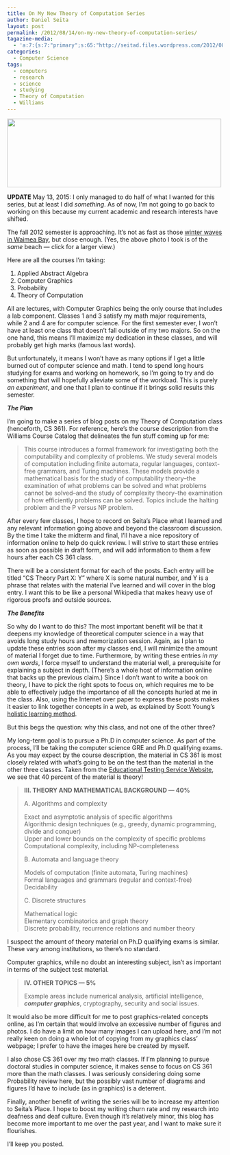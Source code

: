 ```yaml
---
title: On My New Theory of Computation Series
author: Daniel Seita
layout: post
permalink: /2012/08/14/on-my-new-theory-of-computation-series/
tagazine-media:
  - 'a:7:{s:7:"primary";s:65:"http://seitad.files.wordpress.com/2012/08/2012-08-09-13-05-07.jpg";s:6:"images";a:1:{s:65:"http://seitad.files.wordpress.com/2012/08/2012-08-09-13-05-07.jpg";a:6:{s:8:"file_url";s:65:"http://seitad.files.wordpress.com/2012/08/2012-08-09-13-05-07.jpg";s:5:"width";i:1248;s:6:"height";i:400;s:4:"type";s:5:"image";s:4:"area";i:499200;s:9:"file_path";b:0;}}s:6:"videos";a:0:{}s:11:"image_count";i:1;s:6:"author";s:8:"25629085";s:7:"blog_id";s:8:"25755956";s:9:"mod_stamp";s:19:"2012-08-14 20:25:39";}'
categories:
  - Computer Science
tags:
  - computers
  - research
  - science
  - studying
  - Theory of Computation
  - Williams
---
```

<a href="http://seitad.wordpress.com/2012/08/14/on-my-new-theory-of-computation-series/2012-08-09-13-05-07/" rel="attachment wp-att-532"><img class="aligncenter size-full wp-image-532" title="2012-08-09 13.05.07" alt="" src="http://seitad.files.wordpress.com/2012/08/2012-08-09-13-05-07.jpg" width="500" height="160" /></a>

**UPDATE** May 13, 2015: I only managed to do half of what I wanted for this series, but at least I
did _something_. As of now, I'm not going to go back to working on this because my current academic
and research interests have shifted.

The fall 2012 semester is approaching. It&#8217;s not as fast as those [winter waves in Waimea Bay][1], but close enough. (Yes, the above photo I took is of the *same* beach &#8212; click for a larger view.)

Here are all the courses I&#8217;m taking:

  1. Applied Abstract Algebra
  2. Computer Graphics
  3. Probability
  4. Theory of Computation

<!--more-->

All are lectures, with Computer Graphics being the only course that includes a lab component. Classes 1 and 3 satisfy my math major requirements, while 2 and 4 are for computer science. For the first semester ever, I won&#8217;t have at least one class that doesn&#8217;t fall outside of my two majors. So on the one hand, this means I&#8217;ll maximize my dedication in these classes, and will probably get high marks (famous last words).

But unfortunately, it means I won&#8217;t have as many options if I get a little burned out of computer science and math. I tend to spend long hours studying for exams and working on homework, so I&#8217;m going to try and do something that will hopefully alleviate some of the workload. This is purely *an experiment*, and one that I plan to continue if it brings solid results this semester.

***The Plan***

I&#8217;m going to make a series of blog posts on my Theory of Computation class (henceforth, CS 361). For reference, here&#8217;s the course description from the Williams Course Catalog that delineates the fun stuff coming up for me:

> This course introduces a formal framework for investigating both the computability and complexity of problems. We study several models of computation including finite automata, regular languages, context-free grammars, and Turing machines. These models provide a mathematical basis for the study of computability theory&#8211;the examination of what problems can be solved and what problems cannot be solved&#8211;and the study of complexity theory&#8211;the examination of how efficiently problems can be solved. Topics include the halting problem and the P versus NP problem.

After every few classes, I hope to record on Seita&#8217;s Place what I learned and any relevant information going above and beyond the classroom discussion. By the time I take the midterm and final, I&#8217;ll have a nice repository of information online to help do quick review. I will strive to start these entries as soon as possible in draft form, and will add information to them a few hours after each CS 361 class.

There will be a consistent format for each of the posts. Each entry will be titled &#8220;CS Theory Part X: Y&#8221; where X is some natural number, and Y is a phrase that relates with the material I&#8217;ve learned and will cover in the blog entry. I want this to be like a personal Wikipedia that makes heavy use of rigorous proofs and outside sources.

***The Benefits***

So why do I want to do this? The most important benefit will be that it deepens my knowledge of theoretical computer science in a way that avoids long study hours and memorization session. Again, as I plan to update these entries soon after my classes end, I will minimize the amount of material I forget due to time. Furthermore, by writing these entries *in my own words*, I force myself to understand the material well, a prerequisite for explaining a subject in depth. (There&#8217;s a whole host of information online that backs up the previous claim.) Since I don&#8217;t want to write a book on theory, I have to pick the right spots to focus on, which requires me to be able to effectively judge the importance of all the concepts hurled at me in the class. Also, using the Internet over paper to express these posts makes it easier to link together concepts in a web, as explained by Scott Young&#8217;s [holistic learning method][2].

But this begs the question: why this class, and not one of the other three?

My long-term goal is to pursue a Ph.D in computer science. As part of the process, I&#8217;ll be taking the computer science GRE and Ph.D qualifying exams. As you may expect by the course description, the material in CS 361 is most closely related with what&#8217;s going to be on the test than the material in the other three classes. Taken from the [Educational Testing Service Website][3], we see that 40 percent of the material is theory!

> **III. THEORY AND MATHEMATICAL BACKGROUND — 40%**
> 
> A. Algorithms and complexity
> 
> Exact and asymptotic analysis of specific algorithms  
> Algorithmic design techniques (e.g., greedy, dynamic programming, divide and conquer)  
> Upper and lower bounds on the complexity of specific problems  
> Computational complexity, including NP-completeness
> 
> B. Automata and language theory
> 
> Models of computation (finite automata, Turing machines)  
> Formal languages and grammars (regular and context-free)  
> Decidability
> 
> C. Discrete structures
> 
> Mathematical logic  
> Elementary combinatorics and graph theory  
> Discrete probability, recurrence relations and number theory

I suspect the amount of theory material on Ph.D qualifying exams is similar. These vary among institutions, so there&#8217;s no standard.

Computer graphics, while no doubt an interesting subject, isn&#8217;t as important in terms of the subject test material.

> **IV. OTHER TOPICS — 5%**
> 
> Example areas include numerical analysis, artificial intelligence, ***computer graphics***, cryptography, security and social issues.

It would also be more difficult for me to post graphics-related concepts online, as I&#8217;m certain that would involve an excessive number of figures and photos. I do have a limit on how many images I can upload here, and I&#8217;m not really keen on doing a whole lot of copying from my graphics class&#8217; webpage; I prefer to have the images here be created by myself.

I also chose CS 361 over my two math classes. If I&#8217;m planning to pursue doctoral studies in computer science, it makes sense to focus on CS 361 more than the math classes. I was seriously considering doing some Probability review here, but the possibly vast number of diagrams and figures I&#8217;d have to include (as in graphics) is a deterrent.

Finally, another benefit of writing the series will be to increase my attention to Seita&#8217;s Place. I hope to boost my writing churn rate and my research into deafness and deaf culture. Even though it&#8217;s relatively minor, this blog has become more important to me over the past year, and I want to make sure it flourishes.

I&#8217;ll keep you posted.

 [1]: http://www.youtube.com/watch?v=kMlgkfZKWKU
 [2]: http://www.scotthyoung.com/blog/2007/03/25/how-to-ace-your-finals-without-studying/
 [3]: http://www.ets.org/gre/subject/about/content/computer_science/
